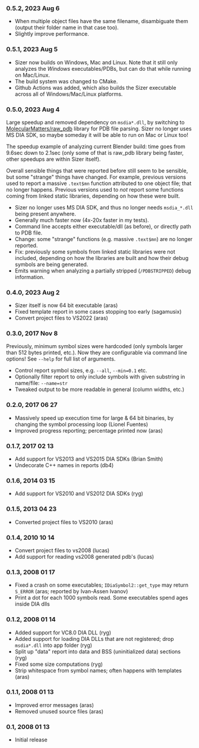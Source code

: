 ### 0.5.2, 2023 Aug 6

- When multiple object files have the same filename, disambiguate them (output their folder name in that case too).
- Slightly improve performance.

### 0.5.1, 2023 Aug 5

- Sizer now builds on Windows, Mac and Linux. Note that it still only analyzes the *Windows* executables/PDBs, but can do that while running on Mac/Linux.
- The build system was changed to CMake.
- Github Actions was added, which also builds the Sizer executable across all of Windows/Mac/Linux platforms.

### 0.5.0, 2023 Aug 4

Large speedup and removed dependency on `msdia*.dll`, by switching to [MolecularMatters/raw_pdb](https://github.com/MolecularMatters/raw_pdb)
library for PDB file parsing. Sizer no longer uses MS DIA SDK, so maybe someday it will be able to run on Mac or Linux too!

The speedup example of analyzing current Blender build: time goes from 9.6sec down to 2.1sec (only some of that is raw_pdb library
being faster, other speedups are within Sizer itself).

Overall sensible things that were reported before still seem to be sensible, but some "strange" things have changed. For example, previous versions
used to report a massive `.text$mn` function attributed to one object file; that no longer happens. Previous versions used to *not* report
some functions coming from linked static libraries, depending on how these were built.

- Sizer no longer uses MS DIA SDK, and thus no longer needs `msdia_*.dll` being present anywhere.
- Generally much faster now (4x-20x faster in my tests).
- Command line accepts either executable/dll (as before), or directly path to PDB file.
- Change: some "strange" functions (e.g. massive `.text$mn`) are no longer reported.
- Fix: previously some symbols from linked static libraries were not included, depending on how the libraries are built and how their debug symbols are being generated.
- Emits warning when analyzing a partially stripped (`/PDBSTRIPPED`) debug information.

### 0.4.0, 2023 Aug 2

- Sizer itself is now 64 bit executable (aras)
- Fixed template report in some cases stopping too early (sagamusix)
- Convert project files to VS2022 (aras)

### 0.3.0, 2017 Nov 8

Previously, minimum symbol sizes were hardcoded (only symbols larger than 512 bytes printed, etc.).
Now they are configurable via command line options! See `--help` for full list of arguments.

- Control report symbol sizes, e.g. `--all`, `--min=0.1` etc.
- Optionally filter report to only include symbols with given substring in name/file: `--name=str`
- Tweaked output to be more readable in general (column widths, etc.)	

### 0.2.0, 2017 06 27

- Massively speed up execution time for large & 64 bit binaries, by changing the symbol processing loop (Lionel Fuentes)
- Improved progress reporting; percentage printed now (aras)

### 0.1.7, 2017 02 13

- Add support for VS2013 and VS2015 DIA SDKs (Brian Smith)
- Undecorate C++ names in reports (db4)

### 0.1.6, 2014 03 15

- Add support for VS2010 and VS2012 DIA SDKs (ryg)

### 0.1.5, 2013 04 23

- Converted project files to VS2010 (aras)

### 0.1.4, 2010 10 14

- Convert project files to vs2008 (lucas)
- Add support for reading vs2008 generated pdb's (lucas)

### 0.1.3, 2008 01 17

- Fixed a crash on some executables; `IDiaSymbol2::get_type` may return `S_ERROR` (aras; reported by Ivan-Assen Ivanov)
- Print a dot for each 1000 symbols read. Some executables spend ages inside DIA dlls
	
### 0.1.2, 2008 01 14

- Added support for VC8.0 DIA DLL (ryg)
- Added support for loading DIA DLLs that are not registered; drop `msdia*.dll` into app folder (ryg)
- Split up "data" report into data and BSS (uninitialized data) sections (ryg)
- Fixed some size computations (ryg)
- Strip whitespace from symbol names; often happens with templates (aras)

### 0.1.1, 2008 01 13

- Improved error messages (aras)
- Removed unused source files (aras)

### 0.1, 2008 01 13

- Initial release
